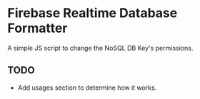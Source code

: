 # Firebase Realtime Database Formatter

A simple JS script to change the NoSQL DB Key's permissions.

## TODO

- Add usages section to determine how it works.
